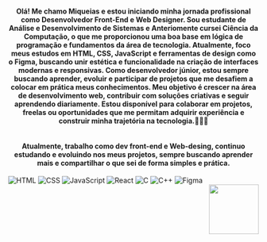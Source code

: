 <h4 align="center">Olá! Me chamo Miqueias e estou iniciando minha jornada profissional como Desenvolvedor Front-End e Web Designer. Sou estudante de Análise e Desenvolvimento de Sistemas e Anteriomente cursei Ciência da Computação, o que me proporcionou uma boa base em lógica de programação e fundamentos da área de tecnologia. Atualmente, foco meus estudos em HTML, CSS, JavaScript e ferramentas de design como o Figma, buscando unir estética e funcionalidade na criação de interfaces modernas e responsivas. Como desenvolvedor júnior, estou sempre buscando aprender, evoluir e participar de projetos que me desafiem a colocar em prática meus conhecimentos. Meu objetivo é crescer na área de desenvolvimento web, contribuir com soluções criativas e seguir aprendendo diariamente. Estou disponível para colaborar em projetos, freelas ou oportunidades que me permitam adquirir experiência e construir minha trajetória na tecnologia.👨🏾‍💻<br><br><br>Atualmente, trabalho como dev front-end e Web-desing, continuo estudando e evoluindo nos meus projetos, sempre buscando aprender mais e compartilhar o que sei de forma simples e prática.</h4>

    
        
    
<icone>
    <div class="icons-container">
        <img src="https://cdn.jsdelivr.net/gh/devicons/devicon/icons/html5/html5-original.svg" alt="HTML">
        <img src="https://cdn.jsdelivr.net/gh/devicons/devicon/icons/css3/css3-original.svg" alt="CSS">
        <img src="https://cdn.jsdelivr.net/gh/devicons/devicon/icons/javascript/javascript-original.svg" alt="JavaScript">
        <img src="https://cdn.jsdelivr.net/gh/devicons/devicon/icons/react/react-original.svg" alt="React">
        <img src="https://cdn.jsdelivr.net/gh/devicons/devicon/icons/c/c-original.svg" alt="C">
        <img src="https://cdn.jsdelivr.net/gh/devicons/devicon/icons/cplusplus/cplusplus-original.svg" alt="C++">
        <img src="https://cdn.jsdelivr.net/gh/devicons/devicon/icons/figma/figma-original.svg" alt="Figma">
    </div>



<div align="right">
  <img height="100" src="https://media1.tenor.com/m/_HKvSrpwPGYAAAAC/oikawa-toru.gif"  />
</div>






<br clear="both">


<!--
**miqueiashayes/miqueiashayes** is a ✨ _special_ ✨ repository because its `README.md` (this file) appears on your GitHub profile.

Here are some ideas to get you started:


